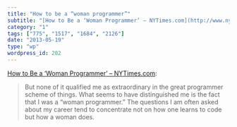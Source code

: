 ```yaml
---
title: "How to be a “woman programmer”"
subtitle: "[How to Be a ‘Woman Programmer’ – NYTimes.com](http://www.nytimes.com/2013/05/19/opinion/sunday/how-..."
category: "1"
tags: ["775", "1517", "1684", "2126"]
date: "2013-05-19"
type: "wp"
wordpress_id: 202
---
```

[How to Be a ‘Woman Programmer’ – NYTimes.com](http://www.nytimes.com/2013/05/19/opinion/sunday/how-to-be-a-woman-programmer.html?_r=0):

> But none of it qualified me as extraordinary in the great programmer scheme of things. What seems to have distinguished me is the fact that I was a “woman programmer.” The questions I am often asked about my career tend to concentrate not on how one learns to code but how a woman does.